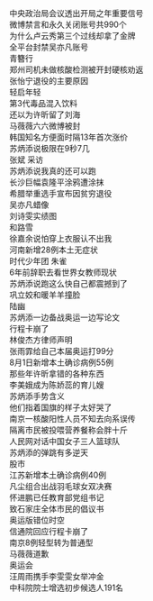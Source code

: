 中央政治局会议透出开局之年重要信号  
微博禁言和永久关闭账号共990个  
为什么卢云秀第三个过线却拿了金牌  
全平台封禁吴亦凡账号  
青簪行  
郑州司机未做核酸检测被开封硬核劝返  
张怡宁退役的主要原因  
轻启年轻  
第3代毒品混入饮料  
还以为许昕留了刘海  
马薇薇六六微博被封  
韩国知名方便面时隔13年首次涨价  
苏炳添说极限在9秒7几  
张斌 采访  
苏炳添说我真的还可以跑  
长沙巨幅袁隆平涂鸦遭涂抹  
希腊举重选手宣布因贫穷退役  
吴亦凡蜡像  
刘诗雯实绩图  
和路雪  
徐嘉余说怕穿上衣服认不出我  
河南新增28例本土无症状  
时代少年团 朱雀  
6年前辞职去看世界女教师现状  
苏炳添说跑这么快自己都震撼到了  
巩立姣和暖羊羊撞脸  
陆幽  
苏炳添一边备战奥运一边写论文  
行程卡崩了  
林俊杰方律师声明  
张雨霏给自己本届奥运打99分  
8月1日新增本土确诊病例55例  
那些年许昕拿错的各种东西  
李美娥成为陈娇蕊的育儿嫂  
苏炳添手势含义  
他们指着国旗的样子太好哭了  
南京一核酸阳性人员不知去向系误传  
隔离市民被投喂营养餐称会胖十斤  
人民网对话中国女子三人篮球队  
苏炳添的弹跳有多逆天  
股市  
江苏新增本土确诊病例40例  
凡尘组合出战羽毛球女双决赛  
怀进鹏已任教育部党组书记  
致石家庄全体市民的倡议书  
奥运版错位时空  
信通院回应行程卡崩了  
南京8例轻型转为普通型  
马薇薇道歉  
奥运会  
汪周雨携手李雯雯女举冲金  
中科院院士增选初步候选人191名  
